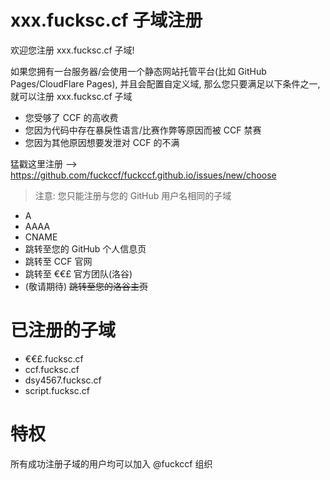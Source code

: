 # xxx.fucksc.cf 子域注册

欢迎您注册 xxx.fucksc.cf 子域!

如果您拥有一台服务器/会使用一个静态网站托管平台(比如 GitHub Pages/CloudFlare Pages), 并且会配置自定义域, 那么您只要满足以下条件之一, 就可以注册 xxx.fucksc.cf 子域

- 您受够了 CCF 的高收费
- 您因为代码中存在暴戾性语言/比赛作弊等原因而被 CCF 禁赛
- 您因为其他原因想要发泄对 CCF 的不满

猛戳这里注册 --> https://github.com/fuckccf/fuckccf.github.io/issues/new/choose

> 注意: 您只能注册与您的 GitHub 用户名相同的子域

- A
- AAAA
- CNAME
- 跳转至您的 GitHub 个人信息页
- 跳转至 CCF 官网
- 跳转至 €€£ 官方团队(洛谷)
- (敬请期待) ~~跳转至您的洛谷主页~~

# 已注册的子域

- €€£.fucksc.cf
- ccf.fucksc.cf
- dsy4567.fucksc.cf
- script.fucksc.cf

# 特权

所有成功注册子域的用户均可以加入 @fuckccf 组织
